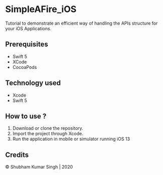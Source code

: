 # SimpleAFire_iOS
Tutorial to demonstrate an efficient way of handling the APIs structure for your iOS Applications.



## Prerequisites
* Swift 5
* XCode
* CocoaPods

## Technology used
* Xcode
* Swift 5

## How to use ?
 1. Download or clone the repository.
 2. Import the project through Xcode.
 3. Run the application in mobile or simulator running iOS 13
 
## Credits
© Shubham Kumar Singh | 2020
